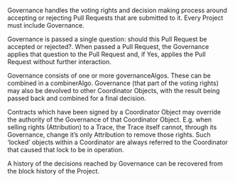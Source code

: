Governance handles the voting rights and decision making process around accepting or rejecting Pull Requests that are submitted to it.  Every Project must include Governance.

Governance is passed a single question: should this Pull Request be accepted or rejected?.  When passed a Pull Request, the Governance applies that question to the Pull Request and, if Yes, applies the Pull Request without further interaction.

Governance consists of one or more governanceAlgos.  These can be combined in a combinerAlgo.  Governance (that part of the voting rights) may also be devolved to other Coordinator Objects, with the result being passed back and combined for a final decision.

Contracts which have been signed by a Coordinator Object may override the authority of the Governance of that Coordinator Object.  E.g. when selling rights (Attribution) to a Trace, the Trace itself cannot, through its Governance, change it’s only Attribution to remove those rights.  Such ‘locked’ objects within a Coordinator are always referred to the Coordinator that caused that lock to be in operation.  

A history of the decisions reached by Governance can be recovered from the block history of the Project.
